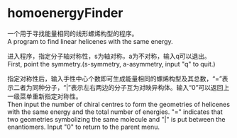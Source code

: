 # homoenergyFinder
<p>一个用于寻找能量相同的线形螺烯构型的程序。<br>
A program to find linear helicenes with the same energy.   
<p>进入程序，指定分子轴对称性，s为轴对称，a为不对称，输入q可以退出。<br>
First, point the symmetry.(s-symmetry, a-asymmetry, input "q" to quit.)
<p>指定对称性后，输入手性中心个数即可生成能量相同的螺烯构型及其总数，“=”表示二者为同种分子，“|”表示左右两边的分子互为对映异构体。输入“0”可以返回上一级菜单重新指定对称性。<br>
Then input the number of chiral centres to form the geometries of helicenes with the same energy and the total number of energies.
"=" indicates that two geometries symbolizing the same molecule and "|" is put between the enantiomers. Input "0" to return to the parent menu.
